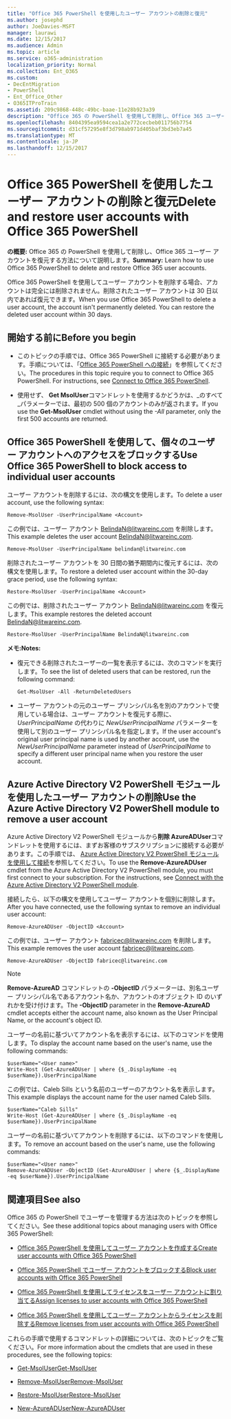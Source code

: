 ```yaml
---
title: "Office 365 PowerShell を使用したユーザー アカウントの削除と復元"
ms.author: josephd
author: JoeDavies-MSFT
manager: laurawi
ms.date: 12/15/2017
ms.audience: Admin
ms.topic: article
ms.service: o365-administration
localization_priority: Normal
ms.collection: Ent_O365
ms.custom:
- DecEntMigration
- PowerShell
- Ent_Office_Other
- O365ITProTrain
ms.assetid: 209c9868-448c-49bc-baae-11e28b923a39
description: "Office 365 の PowerShell を使用して削除し、Office 365 ユーザー アカウントを復元する方法について説明します。"
ms.openlocfilehash: 8404395ea9594cea1a2e772cecbeb011756b7754
ms.sourcegitcommit: d31cf57295e8f3d798ab971d405baf3bd3eb7a45
ms.translationtype: MT
ms.contentlocale: ja-JP
ms.lasthandoff: 12/15/2017
---
```

# <a name="delete-and-restore-user-accounts-with-office-365-powershell"></a><span data-ttu-id="f9d80-103">Office 365 PowerShell を使用したユーザー アカウントの削除と復元</span><span class="sxs-lookup"><span data-stu-id="f9d80-103">Delete and restore user accounts with Office 365 PowerShell</span></span>

<span data-ttu-id="f9d80-104">**の概要:** Office 365 の PowerShell を使用して削除し、Office 365 ユーザー アカウントを復元する方法について説明します。</span><span class="sxs-lookup"><span data-stu-id="f9d80-104">**Summary:**  Learn how to use Office 365 PowerShell to delete and restore Office 365 user accounts.</span></span>
  
<span data-ttu-id="f9d80-p101">Office 365 PowerShell を使用してユーザー アカウントを削除する場合、アカウントは完全には削除されません。削除されたユーザー アカウントは 30 日以内であれば復元できます。</span><span class="sxs-lookup"><span data-stu-id="f9d80-p101">When you use Office 365 PowerShell to delete a user account, the account isn't permanently deleted. You can restore the deleted user account within 30 days.</span></span>
  
## <a name="before-you-begin"></a><span data-ttu-id="f9d80-107">開始する前に</span><span class="sxs-lookup"><span data-stu-id="f9d80-107">Before you begin</span></span>

- <span data-ttu-id="f9d80-p102">このトピックの手順では、Office 365 PowerShell に接続する必要があります。手順については、「[Office 365 PowerShell への接続](connect-to-office-365-powershell.md)」を参照してください。</span><span class="sxs-lookup"><span data-stu-id="f9d80-p102">The procedures in this topic require you to connect to Office 365 PowerShell. For instructions, see [Connect to Office 365 PowerShell](connect-to-office-365-powershell.md).</span></span>
    
- <span data-ttu-id="f9d80-110">使用せず、 **Get MsolUser**コマンドレットを使用するかどうかは、_のすべて_パラメーターでは、最初の 500 個のアカウントのみが返されます。</span><span class="sxs-lookup"><span data-stu-id="f9d80-110">If you use the **Get-MsolUser** cmdlet without using the _-All_ parameter, only the first 500 accounts are returned.</span></span>
    
## <a name="use-office-365-powershell-to-block-access-to-individual-user-accounts"></a><span data-ttu-id="f9d80-111">Office 365 PowerShell を使用して、個々のユーザー アカウントへのアクセスをブロックする</span><span class="sxs-lookup"><span data-stu-id="f9d80-111">Use Office 365 PowerShell to block access to individual user accounts</span></span>
<span data-ttu-id="f9d80-112"><a name="ShortVersion"> </a></span><span class="sxs-lookup"><span data-stu-id="f9d80-112"><a name="ShortVersion"> </a></span></span>

<span data-ttu-id="f9d80-113">ユーザー アカウントを削除するには、次の構文を使用します。</span><span class="sxs-lookup"><span data-stu-id="f9d80-113">To delete a user account, use the following syntax:</span></span>
  
```
Remove-MsolUser -UserPrincipalName <Account>
```

<span data-ttu-id="f9d80-114">この例では、ユーザー アカウント BelindaN@litwareinc.com を削除します。</span><span class="sxs-lookup"><span data-stu-id="f9d80-114">This example deletes the user account BelindaN@litwareinc.com.</span></span>
  
```
Remove-MsolUser -UserPrincipalName belindan@litwareinc.com
```

<span data-ttu-id="f9d80-115">削除されたユーザー アカウントを 30 日間の猶予期間内に復元するには、次の構文を使用します。</span><span class="sxs-lookup"><span data-stu-id="f9d80-115">To restore a deleted user account within the 30-day grace period, use the following syntax:</span></span>
  
```
Restore-MsolUser -UserPrincipalName <Account>
```

<span data-ttu-id="f9d80-116">この例では、削除されたユーザー アカウント BelindaN@litwareinc.com を復元します。</span><span class="sxs-lookup"><span data-stu-id="f9d80-116">This example restores the deleted account BelindaN@litwareinc.com.</span></span>
  
```
Restore-MsolUser -UserPrincipalName BelindaN@litwareinc.com
```

 <span data-ttu-id="f9d80-117">**メモ:**</span><span class="sxs-lookup"><span data-stu-id="f9d80-117">**Notes:**</span></span>
  
- <span data-ttu-id="f9d80-118">復元できる削除されたユーザーの一覧を表示するには、次のコマンドを実行します。</span><span class="sxs-lookup"><span data-stu-id="f9d80-118">To see the list of deleted users that can be restored, run the following command:</span></span>
    
  ```
  Get-MsolUser -All -ReturnDeletedUsers
  ```

- <span data-ttu-id="f9d80-119">ユーザー アカウントの元のユーザー プリンシパル名を別のアカウントで使用している場合は、ユーザー アカウントを復元する際に、 _UserPrincipalName_ の代わりに _NewUserPrincipalName_ パラメーターを使用して別のユーザー プリンシパル名を指定します。</span><span class="sxs-lookup"><span data-stu-id="f9d80-119">If the user account's original user principal name is used by another account, use the  _NewUserPrincipalName_ parameter instead of _UserPrincipalName_ to specify a different user principal name when you restore the user account.</span></span>
    
## <a name="use-the-azure-active-directory-v2-powershell-module-to-remove-a-user-account"></a><span data-ttu-id="f9d80-120">Azure Active Directory V2 PowerShell モジュールを使用したユーザー アカウントの削除</span><span class="sxs-lookup"><span data-stu-id="f9d80-120">Use the Azure Active Directory V2 PowerShell module to remove a user account</span></span>
<span data-ttu-id="f9d80-121"><a name="ShortVersion"> </a></span><span class="sxs-lookup"><span data-stu-id="f9d80-121"><a name="ShortVersion"> </a></span></span>

<span data-ttu-id="f9d80-p103">Azure Active Directory V2 PowerShell モジュールから**削除 AzureADUser**コマンドレットを使用するには、まずお客様のサブスクリプションに接続する必要があります。この手順では、 [Azure Active Directory V2 PowerShell モジュールを使用して接続](https://go.microsoft.com/fwlink/?linkid=842218)を参照してください。</span><span class="sxs-lookup"><span data-stu-id="f9d80-p103">To use the **Remove-AzureADUser** cmdlet from the Azure Active Directory V2 PowerShell module, you must first connect to your subscription. For the instructions, see [Connect with the Azure Active Directory V2 PowerShell module](https://go.microsoft.com/fwlink/?linkid=842218).</span></span>
  
<span data-ttu-id="f9d80-124">接続したら、以下の構文を使用してユーザー アカウントを個別に削除します。</span><span class="sxs-lookup"><span data-stu-id="f9d80-124">After you have connected, use the following syntax to remove an individual user account:</span></span>
  
```
Remove-AzureADUser -ObjectID <Account>
```

<span data-ttu-id="f9d80-125">この例では、ユーザー アカウント fabricec@litwareinc.com を削除します。</span><span class="sxs-lookup"><span data-stu-id="f9d80-125">This example removes the user account fabricec@litwareinc.com.</span></span>
  
```
Remove-AzureADUser -ObjectID fabricec@litwareinc.com
```

> [!NOTE]
> <span data-ttu-id="f9d80-126">**Remove-AzureAD** コマンドレットの **-ObjectID** パラメーターは、別名ユーザー プリンシパル名であるアカウント名か、アカウントのオブジェクト ID のいずれかを受け付けます。</span><span class="sxs-lookup"><span data-stu-id="f9d80-126">The **-ObjectID** parameter in the **Remove-AzureAD** cmdlet accepts either the account name, also known as the User Principal Name, or the account's object ID.</span></span>
  
<span data-ttu-id="f9d80-127">ユーザーの名前に基づいてアカウント名を表示するには、以下のコマンドを使用します。</span><span class="sxs-lookup"><span data-stu-id="f9d80-127">To display the account name based on the user's name, use the following commands:</span></span>
  
```
$userName="<User name>"
Write-Host (Get-AzureADUser | where {$_.DisplayName -eq $userName}).UserPrincipalName
```

<span data-ttu-id="f9d80-128">この例では、Caleb Sills という名前のユーザーのアカウント名を表示します。</span><span class="sxs-lookup"><span data-stu-id="f9d80-128">This example displays the account name for the user named Caleb Sills.</span></span>
  
```
$userName="Caleb Sills"
Write-Host (Get-AzureADUser | where {$_.DisplayName -eq $userName}).UserPrincipalName
```

<span data-ttu-id="f9d80-129">ユーザーの名前に基づいてアカウントを削除するには、以下のコマンドを使用します。</span><span class="sxs-lookup"><span data-stu-id="f9d80-129">To remove an account based on the user's name, use the following commands:</span></span>
  
```
$userName="<User name>"
Remove-AzureADUser -ObjectID (Get-AzureADUser | where {$_.DisplayName -eq $userName}).UserPrincipalName
```

## <a name="see-also"></a><span data-ttu-id="f9d80-130">関連項目</span><span class="sxs-lookup"><span data-stu-id="f9d80-130">See also</span></span>
<span data-ttu-id="f9d80-131"><a name="SeeAlso"> </a></span><span class="sxs-lookup"><span data-stu-id="f9d80-131"><a name="SeeAlso"> </a></span></span>

<span data-ttu-id="f9d80-132">Office 365 の PowerShell でユーザーを管理する方法は次のトピックを参照してください。</span><span class="sxs-lookup"><span data-stu-id="f9d80-132">See these additional topics about managing users with Office 365 PowerShell:</span></span>
  
- [<span data-ttu-id="f9d80-133">Office 365 PowerShell を使用してユーザー アカウントを作成する</span><span class="sxs-lookup"><span data-stu-id="f9d80-133">Create user accounts with Office 365 PowerShell</span></span>](create-user-accounts-with-office-365-powershell.md)
    
- [<span data-ttu-id="f9d80-134">Office 365 PowerShell でユーザー アカウントをブロックする</span><span class="sxs-lookup"><span data-stu-id="f9d80-134">Block user accounts with Office 365 PowerShell</span></span>](block-user-accounts-with-office-365-powershell.md)
    
- [<span data-ttu-id="f9d80-135">Office 365 PowerShell を使用してライセンスをユーザー アカウントに割り当てる</span><span class="sxs-lookup"><span data-stu-id="f9d80-135">Assign licenses to user accounts with Office 365 PowerShell</span></span>](assign-licenses-to-user-accounts-with-office-365-powershell.md)
    
- [<span data-ttu-id="f9d80-136">Office 365 PowerShell を使用してユーザー アカウントからライセンスを削除する</span><span class="sxs-lookup"><span data-stu-id="f9d80-136">Remove licenses from user accounts with Office 365 PowerShell</span></span>](remove-licenses-from-user-accounts-with-office-365-powershell.md)
    
<span data-ttu-id="f9d80-137">これらの手順で使用するコマンドレットの詳細については、次のトピックをご覧ください。</span><span class="sxs-lookup"><span data-stu-id="f9d80-137">For more information about the cmdlets that are used in these procedures, see the following topics:</span></span>
  
- [<span data-ttu-id="f9d80-138">Get-MsolUser</span><span class="sxs-lookup"><span data-stu-id="f9d80-138">Get-MsolUser</span></span>](https://go.microsoft.com/fwlink/p/?LinkId=691543)
    
- [<span data-ttu-id="f9d80-139">Remove-MsolUser</span><span class="sxs-lookup"><span data-stu-id="f9d80-139">Remove-MsolUser</span></span>](https://go.microsoft.com/fwlink/p/?LinkId=691636)
    
- [<span data-ttu-id="f9d80-140">Restore-MsolUser</span><span class="sxs-lookup"><span data-stu-id="f9d80-140">Restore-MsolUser</span></span>](https://go.microsoft.com/fwlink/p/?LinkId=691637)
    
- [<span data-ttu-id="f9d80-141">New-AzureADUser</span><span class="sxs-lookup"><span data-stu-id="f9d80-141">New-AzureADUser</span></span>](https://docs.microsoft.com/powershell/module/azuread/new-azureaduser?view=azureadps-2.0)
    

